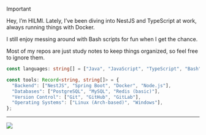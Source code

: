 > [!IMPORTANT]  
> Hey, I’m HILMI. Lately, I’ve been diving into NestJS and TypeScript at work, always running things with Docker.
> 
> I still enjoy messing around with Bash scripts for fun when I get the chance.
> 
> Most of my repos are just study notes to keep things organized, so feel free to ignore them.    
```ts
const languages: string[] = ["Java", "JavaScript", "TypeScript", "Bash"];

const tools: Record<string, string[]> = {
  "Backend": ["NestJS", "Spring Boot", "Docker", "Node.js"],
  "Databases": ["PostgreSQL", "MySQL", "Redis (basic)"],
  "Version Control": ["Git", "GitHub", "GitLab"],
  "Operating Systems": ["Linux (Arch-based)", "Windows"],
};
```
---
![](https://komarev.com/ghpvc/?username=reimiii&style=for-the-badge&label=VIEWS+COUNT)

